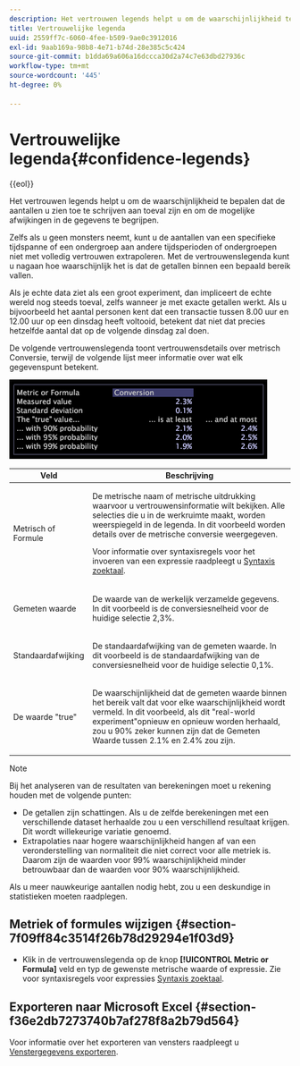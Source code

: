 ```yaml
---
description: Het vertrouwen legends helpt u om de waarschijnlijkheid te bepalen dat de aantallen u zien toe te schrijven aan toeval zijn en om de mogelijke afwijkingen in de gegevens te begrijpen.
title: Vertrouwelijke legenda
uuid: 2559ff7c-6060-4fee-b509-9ae0c3912016
exl-id: 9aab169a-98b8-4e71-b74d-28e385c5c424
source-git-commit: b1dda69a606a16dccca30d2a74c7e63dbd27936c
workflow-type: tm+mt
source-wordcount: '445'
ht-degree: 0%

---
```


# Vertrouwelijke legenda{#confidence-legends}

{{eol}}

Het vertrouwen legends helpt u om de waarschijnlijkheid te bepalen dat de aantallen u zien toe te schrijven aan toeval zijn en om de mogelijke afwijkingen in de gegevens te begrijpen.

Zelfs als u geen monsters neemt, kunt u de aantallen van een specifieke tijdspanne of een ondergroep aan andere tijdsperioden of ondergroepen niet met volledig vertrouwen extrapoleren. Met de vertrouwenslegenda kunt u nagaan hoe waarschijnlijk het is dat de getallen binnen een bepaald bereik vallen.

Als je echte data ziet als een groot experiment, dan impliceert de echte wereld nog steeds toeval, zelfs wanneer je met exacte getallen werkt. Als u bijvoorbeeld het aantal personen kent dat een transactie tussen 8.00 uur en 12.00 uur op een dinsdag heeft voltooid, betekent dat niet dat precies hetzelfde aantal dat op de volgende dinsdag zal doen.

De volgende vertrouwenslegenda toont vertrouwensdetails over metrisch Conversie, terwijl de volgende lijst meer informatie over wat elk gegevenspunt betekent.

![](assets/lgd_ConfidenceLegend.png)

<table id="table_387F22C7EF4E4DE9AD810D3D9204676F"> 
 <thead> 
  <tr> 
   <th colname="col1" class="entry"> Veld </th> 
   <th colname="col2" class="entry"> Beschrijving </th> 
  </tr> 
 </thead>
 <tbody> 
  <tr> 
   <td colname="col1"> <p>Metrisch of Formule </p> </td> 
   <td colname="col2"> <p>De metrische naam of metrische uitdrukking waarvoor u vertrouwensinformatie wilt bekijken. Alle selecties die u in de werkruimte maakt, worden weerspiegeld in de legenda. In dit voorbeeld worden details over de metrische conversie weergegeven. </p> <p>Voor informatie over syntaxisregels voor het invoeren van een expressie raadpleegt u <a href="../../../../home/c-get-started/c-qry-lang-syntx/c-qry-lang-syntx.md#concept-15d1d3f5164a47d49468c5acb7299d9f"> Syntaxis zoektaal</a>. </p> </td> 
  </tr> 
  <tr> 
   <td colname="col1"> <p>Gemeten waarde </p> </td> 
   <td colname="col2"> <p>De waarde van de werkelijk verzamelde gegevens. In dit voorbeeld is de conversiesnelheid voor de huidige selectie 2,3%. </p> </td> 
  </tr> 
  <tr> 
   <td colname="col1"> <p>Standaardafwijking </p> </td> 
   <td colname="col2"> <p>De standaardafwijking van de gemeten waarde. In dit voorbeeld is de standaardafwijking van de conversiesnelheid voor de huidige selectie 0,1%. </p> </td> 
  </tr> 
  <tr> 
   <td colname="col1"> <p>De waarde "true" </p> </td> 
   <td colname="col2"> <p>De waarschijnlijkheid dat de gemeten waarde binnen het bereik valt dat voor elke waarschijnlijkheid wordt vermeld. In dit voorbeeld, als dit "real-world experiment"opnieuw en opnieuw worden herhaald, zou u 90% zeker kunnen zijn dat de Gemeten Waarde tussen 2.1% en 2.4% zou zijn. </p> </td> 
  </tr> 
 </tbody> 
</table>

>[!NOTE]
>
>Bij het analyseren van de resultaten van berekeningen moet u rekening houden met de volgende punten:
>* De getallen zijn schattingen. Als u de zelfde berekeningen met een verschillende dataset herhaalde zou u een verschillend resultaat krijgen. Dit wordt willekeurige variatie genoemd.
>* Extrapolaties naar hogere waarschijnlijkheid hangen af van een veronderstelling van normaliteit die niet correct voor alle metriek is. Daarom zijn de waarden voor 99% waarschijnlijkheid minder betrouwbaar dan de waarden voor 90% waarschijnlijkheid.
>
>Als u meer nauwkeurige aantallen nodig hebt, zou u een deskundige in statistieken moeten raadplegen.

## Metriek of formules wijzigen {#section-7f09ff84c3514f26b78d29294e1f03d9}

* Klik in de vertrouwenslegenda op de knop **[!UICONTROL Metric or Formula]** veld en typ de gewenste metrische waarde of expressie. Zie voor syntaxisregels voor expressies [Syntaxis zoektaal](../../../../home/c-get-started/c-qry-lang-syntx/c-qry-lang-syntx.md#concept-15d1d3f5164a47d49468c5acb7299d9f).

## Exporteren naar Microsoft Excel {#section-f36e2db7273740b7af278f8a2b79d564}

Voor informatie over het exporteren van vensters raadpleegt u [Venstergegevens exporteren](../../../../home/c-get-started/c-wk-win-wksp/c-exp-win-data.md#concept-8df61d64ed434cc5a499023c44197349).
